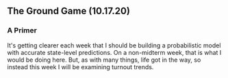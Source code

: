 ## The Ground Game (10.17.20)

### A Primer

It's getting clearer each week that I should be building a probabilistic model with accurate state-level predictions. On a non-midterm week, that is what I would be doing here. But, as with many things, life got in the way, so instead this week I will be examining turnout trends.

